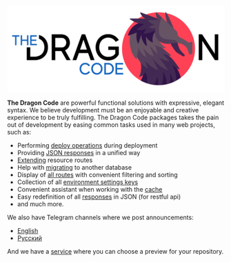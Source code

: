 <p align="center"><a href="https://dragon-code.pro" target="_blank"><img src="https://raw.githubusercontent.com/TheDragonCode/art/main/logo-type/the-dragon-code-logo.svg" width="640"></a></p>

**The Dragon Code** are powerful functional solutions with expressive, elegant syntax. We believe development must be an enjoyable and creative experience to be truly fulfilling. The Dragon Code packages takes the pain out of development by easing common tasks used in many web projects, such as:

- Performing [deploy operations](https://github.com/TheDragonCode/laravel-deploy-operations) during deployment
- Providing [JSON responses](https://github.com/TheDragonCode/api-response) in a unified way
- [Extending](https://github.com/TheDragonCode/extended-routes) resource routes
- Help with [migrating](https://github.com/TheDragonCode/migrate-db) to another database
- Display of [all routes](https://github.com/TheDragonCode/pretty-routes) with convenient filtering and sorting
- Collection of all [environment settings keys](https://github.com/TheDragonCode/env-sync-laravel)
- Convenient assistant when working with the [cache](https://github.com/TheDragonCode/laravel-cache)
- Easy redefinition of all [responses](https://github.com/TheDragonCode/laravel-json-response) in JSON (for restful api)
- and much more.

We also have Telegram channels where we post announcements:

- [English](https://t.me/dragon_code_news_en)
- [Русский](https://t.me/dragon_code_news)

And we have a [service](https://preview.dragon-code.pro) where you can choose a preview for your repository.
